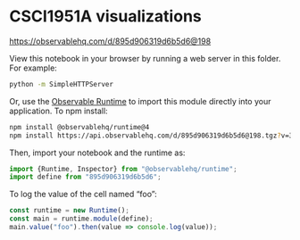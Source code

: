 # CSCI1951A visualizations

https://observablehq.com/d/895d906319d6b5d6@198

View this notebook in your browser by running a web server in this folder. For
example:

~~~sh
python -m SimpleHTTPServer
~~~

Or, use the [Observable Runtime](https://github.com/observablehq/runtime) to
import this module directly into your application. To npm install:

~~~sh
npm install @observablehq/runtime@4
npm install https://api.observablehq.com/d/895d906319d6b5d6@198.tgz?v=3
~~~

Then, import your notebook and the runtime as:

~~~js
import {Runtime, Inspector} from "@observablehq/runtime";
import define from "895d906319d6b5d6";
~~~

To log the value of the cell named “foo”:

~~~js
const runtime = new Runtime();
const main = runtime.module(define);
main.value("foo").then(value => console.log(value));
~~~

